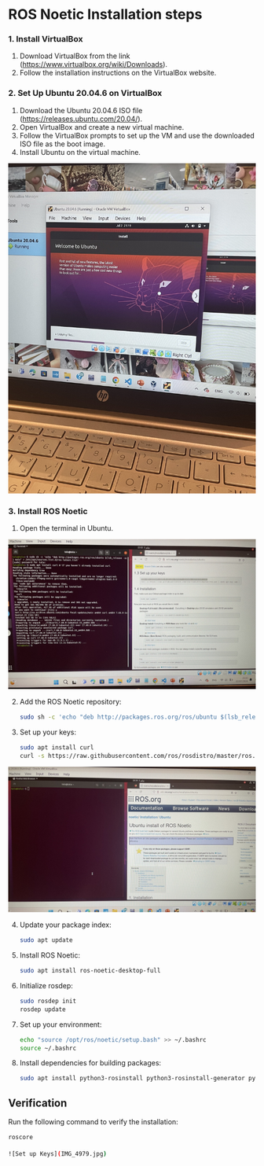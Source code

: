 # ROS Noetic Installation steps

### 1. Install VirtualBox
1. Download VirtualBox from the link (https://www.virtualbox.org/wiki/Downloads).
2. Follow the installation instructions on the VirtualBox website.

### 2. Set Up Ubuntu 20.04.6 on VirtualBox
1. Download the Ubuntu 20.04.6 ISO file (https://releases.ubuntu.com/20.04/).
2. Open VirtualBox and create a new virtual machine.
3. Follow the VirtualBox prompts to set up the VM and use the downloaded ISO file as the boot image.
4. Install Ubuntu on the virtual machine.

![Ubuntu Setup](IMG_4973.jpg)

### 3. Install ROS Noetic
1. Open the terminal in Ubuntu.

![Open the terminal](IMG_4977.jpg)

2. Add the ROS Noetic repository:
    ```bash
    sudo sh -c 'echo "deb http://packages.ros.org/ros/ubuntu $(lsb_release -sc) main" > /etc/apt/sources.list.d/ros-latest.list'
    ```
3. Set up your keys:
    ```bash
    sudo apt install curl
    curl -s https://raw.githubusercontent.com/ros/rosdistro/master/ros.asc | sudo apt-key add -
    ```

 ![Set up Keys](IMG_4976.jpg)

4. Update your package index:
    ```bash
    sudo apt update
    ```
5. Install ROS Noetic:
    ```bash
    sudo apt install ros-noetic-desktop-full
    ```
6. Initialize rosdep:
    ```bash
    sudo rosdep init
    rosdep update
    ```
7. Set up your environment:
    ```bash
    echo "source /opt/ros/noetic/setup.bash" >> ~/.bashrc
    source ~/.bashrc
    ```
8. Install dependencies for building packages:
    ```bash
    sudo apt install python3-rosinstall python3-rosinstall-generator python3-wstool build-essential
    ```

## Verification
Run the following command to verify the installation:
```bash
roscore

![Set up Keys](IMG_4979.jpg)
